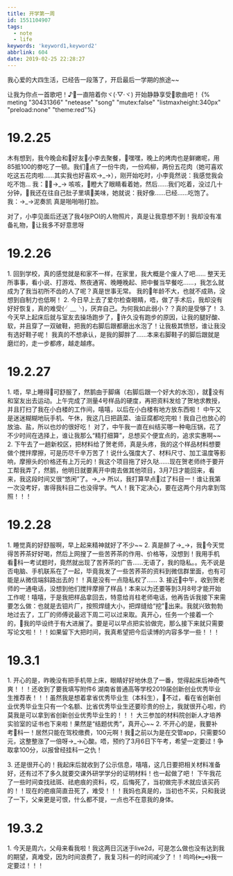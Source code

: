 ```yaml
---
title: 开学第一周
id: 1551104907
tags:
  - note
  - life
keywords: 'keyword1,keyword2'
abbrlink: 604
date: 2019-02-25 22:28:27
---
```


我心爱的大四生活，已经告一段落了，开启最后一学期的旅途~~
<!--more-->

让我为你点一首歌吧！♪一直陪着你ヾ(·▽·ヾ)
开始静静享受歌曲吧！
{% meting "30431366" "netease" "song" "mutex:false" "listmaxheight:340px" "preload:none" "theme:red"%}

# 19.2.25

木有想到，我今晚会和好友小李去聚餐，嘿嘿，晚上的烤肉也是鲜嫩呢，用85抵100的劵吃了一顿。我们点了一份牛肉，一份鸡柳，两份五花肉（她可喜欢吃这五花肉啦……其实我也好喜欢→\_→），刚开始吃时，小李竟然说：我感觉我会吃不饱…
我：→\_→
咳咳，瞪大了眼睛看着她，然后……我们吃着，没过几十分钟，我还在往自己肚子里填美味，她就说：我好像……已经……吃饱了。
我：→\_→泥奏凯
真是啪啪啪打脸。

对了，小李见面后还送了我4张POI的人物照片，真是让我意想不到！我却没有准备礼物，让我多不好意思呀

# 19.2.26

<span id="inline-toc">1. </span>回到学校，真的感觉就是和家不一样，在家里，我大概是个废人了吧……
整天无所事事，看小说、打游戏、熬夜通宵、晚睡晚起、把中餐当早餐吃……，我怎么就成为了我当初所不齿的人了呢？真是世事无常。
我的年龄不大，也就不成熟，没想到自制力也低啊！
<span id="inline-toc">2. </span>今日早上去了爱尔检查眼睛，唔，做了手术后，我却没有好好恢复，真的难受(╯﹏╰)，厌弃自己。为何我如此弱小？？真的是受够了！
<span id="inline-toc">3. </span>今天早上起床后就与室友去操场跑步了，许久没有跑步的原因，让我的腿好酸、软，并且穿了一双破鞋，把我的右脚后跟都磨出水泡了！让我极其愤怒，谁让我没有选好鞋子呢！
我真的不想承认，是我的脚胖了……本来右脚鞋子的脚后跟就是磨烂的，走一步都疼，越走越疼。

# 19.2.27

<span id="inline-toc">1. </span>唔，早上睡得可舒服了，然鹅由于脚痛（右脚后跟一个好大的水泡），就没有和室友出去运动。上午完成了测量4号样品的硬度，再把资料发给了贺地求教授，并且打扫了我在小白楼的工作间，嘻嘻，以后在小白楼有地方放东西啦！
中午又是迷迷糊糊地玩手机、午休，我这几日把蔬菜、油豆腐都吃完啦！我自己也放心的放油、盐，所以也炒的很好吃！
对了，中午我一直在纠结买哪一种电压锅，花了不少时间在选择上，谁让我那么“精打细算”，总想买个便宜点的，追求实惠啊~~
<span id="inline-toc">2. </span>下午去了一趟新校区，把材料给了贺老师，真是头疼，我的这个样品材料想要做个搅拌摩擦，可是历尽千辛万苦了！说什么强度大了、材料尺寸、加工温度等影响，摩擦头的价格还有上万元的！我这个项目拖了好久哒……现在贺老师终于要开工帮我弄了，然鹅，他明日就要离开中南去做其他项目，3月7日才能回来，看来，我这段时间又很“悠闲”了。→\_→
所以，我打算早点过了科目一！谁让我第一次没考好，害得我科目二也没得学。气人！我下定决心，要在这两个月内拿到驾照！！！

# 19.2.28

<span id="inline-toc">1. </span>睡觉真的好舒服啊，早上起来精神就好了不少~~
<span id="inline-toc">2. </span>真是醉了→\_→，我今天觉得苦荞茶好好喝，然后上网搜了一些苦荞茶的作用、价格等，没想到！我用手机看科一考试题时，竟然就出现了苦荞茶的广告……无语了，我的隐私。。先不说是否电脑、手机联系在了一起，毕竟我发了一些苦荞茶的资料到微信群里面，也有可能是从微信端斜路出去的！！真是没有一点隐私权了……
<span id="inline-toc">3. </span>接近中午，收到贺老师的一通电话，没想到他们搅拌摩擦了样品！本来以为还要等到3月8号才能开始工作呢！嘻嘻，于是我把样品拿回去，特意给肖柱老师电话，他再告诉我接下来需要怎么做：也就是去钼片厂，按照焊缝大小，把焊缝给“挖”出来。我就兴致勃勃地过去了，工厂的师傅说最迟下周二可以过来取。真开心，任务一个接着一个的，我的毕设终于有大进展了。要是可以早点把实验做完，那么接下来就只需要写论文啦！！！如果留下大把时间，我真希望把今后读博的内容多学一些！！！


# 19.3.1

<span id="inline-toc">1. </span>开心的是，昨晚没有把手机带上床，眼睛好好地休息了一番，觉得起床后神奇气爽！！！还收到了要我填写附件6 湖南省普通高等学校2019届创新创业优秀毕业生推荐表！！！虽然我是想着拿省优秀毕业生（本科生），不过，看在省创新创业优秀毕业生只有一个名额、比省优秀毕业生还要珍贵的份上，我就很开心啦，约莫我是可以拿到省创新创业优秀毕业生的！！！
大三参加的材料院创新人才培养实验室的证书也下来啦！果然是“结题优秀”，真开心~~
<span id="inline-toc">2. </span>不开心的是，我要补考科一！居然只能在驾校缴费，100元啊！我之前以为是在交管app，只需要50元，这整整涨了一倍呀→\_→心酸。唔，预约了3月6日下午考，希望一定要过！争取拿100分，以报曾经挂科一之仇！

<span id="inline-toc">3. </span>还是很开心的！我起床后就收到了公示信息，嘻嘻，这几日要把相关材料准备好，还有过不了多久就要交课外研学学分的证明材料！也一起做了吧！
下午我花了一些时间查找祛斑、祛疤痕的资料，哎，后悔死了，当初做完手术就应该买药的！！现在的疤痕简直丑死了，难受！！！我妈也真是的，当初也不买，只和我说了一下，父亲更是可恨，什么都不提，一点也不在意我的身体。

# 19.3.2

<span id="inline-toc">1. </span>今天是周六，父母来看我啦！我这两日沉迷于live2d，可是怎么做也没有达到我的期望，真难受，因为时间浪费了，我复习科一的时间减少了！！呜呜~~~~(>\_<)~~~~我一定要过！！！
